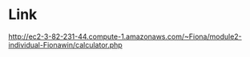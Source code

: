 # Link
http://ec2-3-82-231-44.compute-1.amazonaws.com/~Fiona/module2-individual-Fionawin/calculator.php
